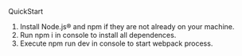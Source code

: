 
QuickStart
1. Install Node.js® and npm if they are not already on your machine.
2. Run npm i in console to install all dependences.
3. Execute npm run dev in console to start webpack process.

